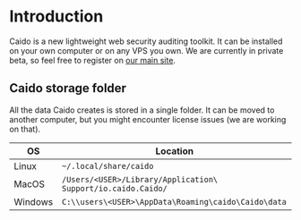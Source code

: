 # Introduction

Caido is a new lightweight web security auditing toolkit.
It can be installed on your own computer or on any VPS you own.
We are currently in private beta, so feel free to register on [our main site](https://caido.io).

## Caido storage folder

All the data Caido creates is stored in a single folder.
It can be moved to another computer, but you might encounter license issues (we are working on that).

| OS      | Location                                                     |
| ------- | ------------------------------------------------------------ |
| Linux   | `~/.local/share/caido`                                       |
| MacOS   | `/Users/<USER>/Library/Application\ Support/io.caido.Caido/` |
| Windows | `C:\\users\<USER>\AppData\Roaming\caido\Caido\data`          |
